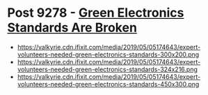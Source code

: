 # Post 9278 - [Green Electronics Standards Are Broken](https://www.ifixit.com/News/9278/electronics-standards)

- https://valkyrie.cdn.ifixit.com/media/2019/05/05174643/expert-volunteers-needed-green-electronics-standards-300x200.png
- https://valkyrie.cdn.ifixit.com/media/2019/05/05174643/expert-volunteers-needed-green-electronics-standards-324x216.png
- https://valkyrie.cdn.ifixit.com/media/2019/05/05174643/expert-volunteers-needed-green-electronics-standards-450x300.png
